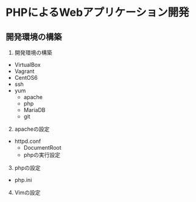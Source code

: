 # PHPによるWebアプリケーション開発

## 開発環境の構築

1. 開発環境の構築
  * VirtualBox
  * Vagrant
  * CentOS6
  * ssh
  * yum
    - apache
    - php
    - MariaDB
    - git
2. apacheの設定
  * httpd.conf
    - DocumentRoot
    - phpの実行設定
3. phpの設定
  * php.ini
4. Vimの設定




